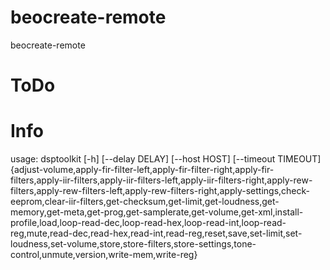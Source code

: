 # beocreate-remote
beocreate-remote

# ToDo

# Info 
usage: dsptoolkit [-h] [--delay DELAY] [--host HOST] [--timeout TIMEOUT]
                  {adjust-volume,apply-fir-filter-left,apply-fir-filter-right,apply-fir-filters,apply-iir-filters,apply-iir-filters-left,apply-iir-filters-right,apply-rew-filters,apply-rew-filters-left,apply-rew-filters-right,apply-settings,check-eeprom,clear-iir-filters,get-checksum,get-limit,get-loudness,get-memory,get-meta,get-prog,get-samplerate,get-volume,get-xml,install-profile,load,loop-read-dec,loop-read-hex,loop-read-int,loop-read-reg,mute,read-dec,read-hex,read-int,read-reg,reset,save,set-limit,set-loudness,set-volume,store,store-filters,store-settings,tone-control,unmute,version,write-mem,write-reg}

                  